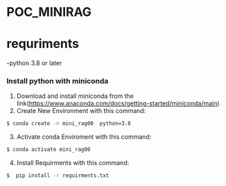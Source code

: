 # POC_MINIRAG

# requriments
-python 3.8 or later
### Install python with miniconda
1) Download and install miniconda from the link(https://www.anaconda.com/docs/getting-started/miniconda/main)
2) Create New Environment with this command:
```bash
$ conda create -n mini_rag00  python=3.8
```
3) Activate conda Enviroment with this command:
```bash
$ conda activate mini_rag00  
```
4) Install Requirments with this command:
```bash
$  pip install -r requirments.txt
```       
                                                                               


